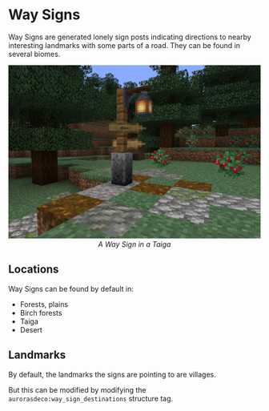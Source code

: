 # Way Signs

<!--description:Be guided by way signs to interesting landmarks in your world.-->
<!--thumbnail:images/worldgen/features/way_sign_taiga.png;Picture of a way sign in the middle of a taiga.;large-->

Way Signs are generated lonely sign posts indicating directions to nearby interesting landmarks with some parts of a road.
They can be found in several biomes.

![Spruce Fallen Tree](../../../images/worldgen/features/way_sign_taiga.png)
*<span style="text-align: center; display: block">A Way Sign in a Taiga</span>*

## Locations

Way Signs can be found by default in:

- Forests, plains
- Birch forests
- Taiga
- Desert

## Landmarks

By default, the landmarks the signs are pointing to are villages.

But this can be modified by modifying the `aurorasdeco:way_sign_destinations` structure tag.
